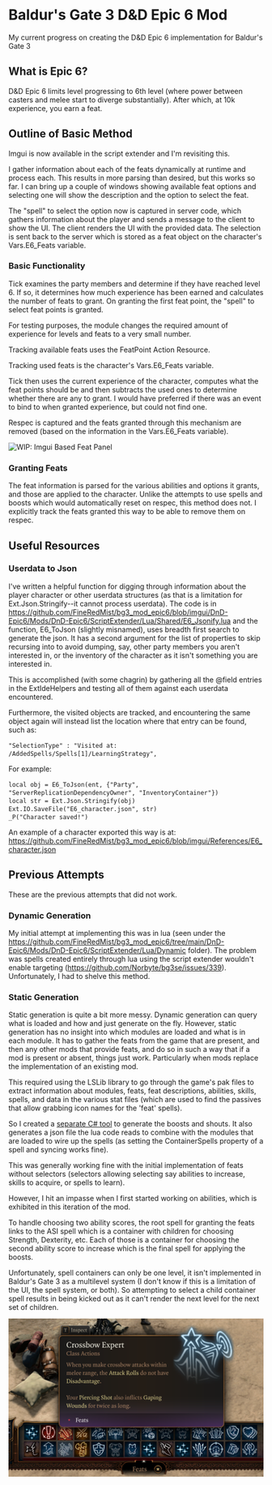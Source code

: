 # Baldur's Gate 3 D&amp;D Epic 6 Mod

My current progress on creating the D&amp;D Epic 6 implementation for Baldur's Gate 3

## What is Epic 6?
D&amp;D Epic 6 limits level progressing to 6th level (where power between casters and melee start to diverge substantially). After which, at 10k experience, you earn a feat.

## Outline of Basic Method

Imgui is now available in the script extender and I'm revisiting this.

I gather information about each of the feats dynamically at runtime and process each. This results in more parsing than desired, but this works so far. I can bring up a couple of windows showing available feat options and selecting one will show the description and the option to select the feat.

The "spell" to select the option now is captured in server code, which gathers information about the player and sends a message to the client to show the UI. The client renders the UI with the provided data. The selection is sent back to the server which is stored as a feat object on the character's Vars.E6_Feats variable.

### Basic Functionality

Tick examines the party members and determine if they have reached level 6. If so, it determines how much experience has been earned and calculates the number of feats to grant. On granting the first feat point, the "spell" to select feat points is granted.

For testing purposes, the module changes the required amount of experience for levels and feats to a very small number.

Tracking available feats uses the FeatPoint Action Resource.

Tracking used feats is the character's Vars.E6_Feats variable.

Tick then uses the current experience of the character, computes what the feat points should be and then subtracts the used ones to determine whether there are any to grant. I would have preferred if there was an event to bind to when granted experience, but could not find one.

Respec is captured and the feats granted through this mechanism are removed (based on the information in the Vars.E6_Feats variable).

![WIP: Imgui Based Feat Panel](Readme_Assets/Imgui_Sample.png)

### Granting Feats

The feat information is parsed for the various abilities and options it grants, and those are applied to the character. Unlike the attempts to use spells and boosts which would automatically reset on respec, this method does not. I explicitly track the feats granted this way to be able to remove them on respec.

## Useful Resources

### Userdata to Json

I've written a helpful function for digging through information about the player character or other userdata structures (as that is a limitation for Ext.Json.Stringify--it cannot process userdata). The code is in https://github.com/FineRedMist/bg3_mod_epic6/blob/imgui/DnD-Epic6/Mods/DnD-Epic6/ScriptExtender/Lua/Shared/E6_Jsonify.lua and the function, E6_ToJson (slightly misnamed), uses breadth first search to generate the json. It has a second argument for the list of properties to skip recursing into to avoid dumping, say, other party members you aren't interested in, or the inventory of the character as it isn't something you are interested in.

This is accomplished (with some chagrin) by gathering all the @field entries in the ExtIdeHelpers and testing all of them against each userdata encountered.

Furthermore, the visited objects are tracked, and encountering the same object again will instead list the location where that entry can be found, such as:

	"SelectionType" : "Visited at: /AddedSpells/Spells[1]/LearningStrategy",

For example: 

    local obj = E6_ToJson(ent, {"Party", "ServerReplicationDependencyOwner", "InventoryContainer"})
    local str = Ext.Json.Stringify(obj)
    Ext.IO.SaveFile("E6_character.json", str)
    _P("Character saved!")
    
An example of a character exported this way is at: https://github.com/FineRedMist/bg3_mod_epic6/blob/imgui/References/E6_character.json

## Previous Attempts

These are the previous attempts that did not work.

### Dynamic Generation

My initial attempt at implementing this was in lua (seen under the https://github.com/FineRedMist/bg3_mod_epic6/tree/main/DnD-Epic6/Mods/DnD-Epic6/ScriptExtender/Lua/Dynamic folder). The problem was spells created entirely through lua using the script extender wouldn't enable targeting (https://github.com/Norbyte/bg3se/issues/339). Unfortunately, I had to shelve this method.

### Static Generation

Static generation is quite a bit more messy. Dynamic generation can query what is loaded and how and just generate on the fly. However, static generation has no insight into which modules are loaded and what is in each module. It has to gather the feats from the game that are present, and then any other mods that provide feats, and do so in such a way that if a mod is present or absent, things just work. Particularly when mods replace the implementation of an existing mod.

This required using the LSLib library to go through the game's pak files to extract information about modules, feats, feat descriptions, abilities, skills, spells, and data in the various stat files (which are used to find the passives that allow grabbing icon names for the 'feat' spells).

So I created a [separate C# tool](https://github.com/FineRedMist/bg3_feat_generator_dotnet) to generate the boosts and shouts. It also generates a json file the lua code reads to combine with the modules that are loaded to wire up the spells (as setting the ContainerSpells property of a spell and syncing works fine).

This was generally working fine with the initial implementation of feats without selectors (selectors allowing selecting say abilities to increase, skills to acquire, or spells to learn).

However, I hit an impasse when I first started working on abilities, which is exhibited in this iteration of the mod.

To handle choosing two ability scores, the root spell for granting the feats links to the ASI spell which is a container with children for choosing Strength, Dexterity, etc. Each of those is a container for choosing the second ability score to increase which is the final spell for applying the boosts.

Unfortunately, spell containers can only be one level, it isn't implemented in Baldur's Gate 3 as a multilevel system (I don't know if this is a limitation of the UI, the spell system, or both). So attempting to select a child container spell results in being kicked out as it can't render the next level for the next set of children.

![Deprecated Spell Based Feat Panel](Readme_Assets/FeatPanel.png)
